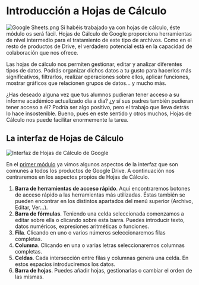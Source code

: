 # Introducción a Hojas de Cálculo

![Google Sheets.png](https://catedu.gitbooks.io/trabajo-colaborativo-con-google-drive/content/images/30px-Google_Sheets.png) Si habéis trabajado ya con hojas de cálculo, éste módulo os será fácil. Hojas de Cálculo de Google proporciona herramientas de nivel intermedio para el tratamiento de este tipo de archivos. Como en el resto de productos de Drive, el verdadero potencial está en la capacidad de colaboración que nos ofrece.

Las hojas de cálculo nos permiten gestionar, editar y analizar diferentes tipos de datos. Podrás organizar dichos datos a tu gusto para
hacerlos más significativos, filtrarlos, realizar operaciones sobre ellos, aplicar funciones, mostrar gráficos que relacionen grupos de
datos... y mucho más.

¿Has deseado alguna vez que tus alumnos pudieran tener acceso a su informe académico actualizado día a día? ¿y sí sus padres también pudieran tener acceso a él? Podría ser algo positivo, pero el trabajo que lleva detrás lo hace insostenible. Bueno, pues en este sentido y otros muchos, Hojas de Cálculo nos puede facilitar enormemente la tarea.

## La interfaz de Hojas de Cálculo

![Interfaz de Hojas de Cálculo de Google](https://catedu.gitbooks.io/trabajo-colaborativo-con-google-drive/content/images/Interfaz_de_Hojas_de_Cálculo_de_Google.png)

En el [primer módulo](creacion-y-gestion-de-archivos-en-google-drive.md) ya vimos algunos aspectos de la interfaz que son comunes a todos los productos de Google Drive. A continuación nos centraremos en los aspectos propios de Hojas de Cálculo.

1.  **Barra de herramientas de acceso rápido**. Aquí encontraremos botones de acceso rápido a las herramientas más utilizadas. Éstas también se pueden encontrar en los distintos apartados del menú superior (Archivo, Editar, Ver...).
2.  **Barra de fórmulas**. Teniendo una celda seleccionada comenzamos a editar sobre ella o clicando sobre esta barra. Puedes introducir texto, datos numéricos, expresiones aritméticas o funciones.
3.  **Fila**. Clicando en uno o varios números seleccionaremos filas completas.
4.  **Columna**. Clicando en una o varias letras seleccionaremos columnas completas.
5.  **Celdas**. Cada intersección entre filas y columnas genera una celda. En estos espacios introduciremos los datos.
6.  **Barra de hojas**. Puedes añadir hojas, gestionarlas o cambiar el orden de las mismas.

<!--
{% youtube %}https://www.youtube.com/watch?v=Tnt_ab7_b_Y{% endyoutube %}
-->